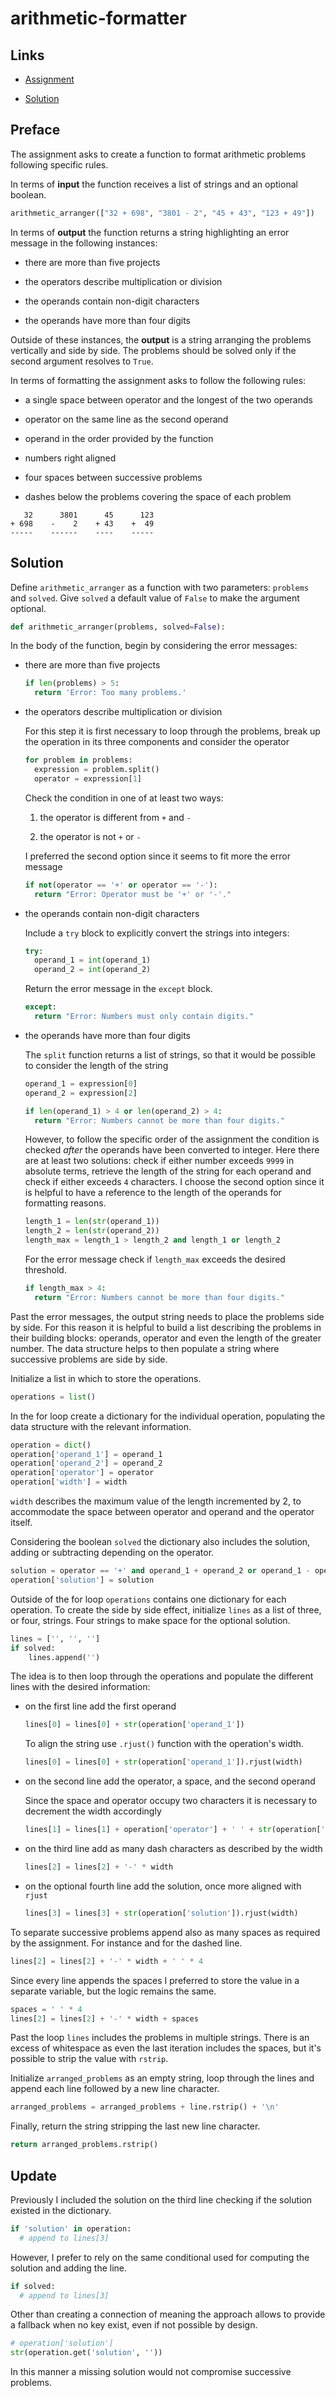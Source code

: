 # arithmetic-formatter

## Links

- [Assignment](https://www.freecodecamp.org/learn/scientific-computing-with-python/scientific-computing-with-python-projects/arithmetic-formatter)

- [Solution](https://replit.com/@borntofrappe/boilerplate-arithmetic-formatter)

## Preface

The assignment asks to create a function to format arithmetic problems following specific rules.

In terms of **input** the function receives a list of strings and an optional boolean.

```py
arithmetic_arranger(["32 + 698", "3801 - 2", "45 + 43", "123 + 49"])
```

In terms of **output** the function returns a string highlighting an error message in the following instances:

- there are more than five projects

- the operators describe multiplication or division

- the operands contain non-digit characters

- the operands have more than four digits

Outside of these instances, the **output** is a string arranging the problems vertically and side by side. The problems should be solved only if the second argument resolves to `True`.

In terms of formatting the assignment asks to follow the following rules:

- a single space between operator and the longest of the two operands

- operator on the same line as the second operand

- operand in the order provided by the function

- numbers right aligned

- four spaces between successive problems

- dashes below the problems covering the space of each problem

```text
   32      3801      45      123
+ 698    -    2    + 43    +  49
-----    ------    ----    -----
```

## Solution

Define `arithmetic_arranger` as a function with two parameters: `problems` and `solved`. Give `solved` a default value of `False` to make the argument optional.

```py
def arithmetic_arranger(problems, solved=False):
```

In the body of the function, begin by considering the error messages:

- there are more than five projects

  ```py
  if len(problems) > 5:
    return 'Error: Too many problems.'
  ```

- the operators describe multiplication or division

  For this step it is first necessary to loop through the problems, break up the operation in its three components and consider the operator

  ```py
  for problem in problems:
    expression = problem.split()
    operator = expression[1]
  ```

  Check the condition in one of at least two ways:

  1. the operator is different from `+` and `-`

  2. the operator is not `+` or `-`

  I preferred the second option since it seems to fit more the error message

  ```py
  if not(operator == '+' or operator == '-'):
    return "Error: Operator must be '+' or '-'."
  ```

- the operands contain non-digit characters

  Include a `try` block to explicitly convert the strings into integers:

  ```py
  try:
    operand_1 = int(operand_1)
    operand_2 = int(operand_2)
  ```

  Return the error message in the `except` block.

  ```py
  except:
    return "Error: Numbers must only contain digits."
  ```

- the operands have more than four digits

  The `split` function returns a list of strings, so that it would be possible to consider the length of the string

  ```py
  operand_1 = expression[0]
  operand_2 = expression[2]

  if len(operand_1) > 4 or len(operand_2) > 4:
    return "Error: Numbers cannot be more than four digits."
  ```

  However, to follow the specific order of the assignment the condition is checked _after_ the operands have been converted to integer. Here there are at least two solutions: check if either number exceeds `9999` in absolute terms, retrieve the length of the string for each operand and check if either exceeds `4` characters. I choose the second option since it is helpful to have a reference to the length of the operands for formatting reasons.

  ```py
  length_1 = len(str(operand_1))
  length_2 = len(str(operand_2))
  length_max = length_1 > length_2 and length_1 or length_2
  ```

  For the error message check if `length_max` exceeds the desired threshold.

  ```py
  if length_max > 4:
    return "Error: Numbers cannot be more than four digits."
  ```

Past the error messages, the output string needs to place the problems side by side. For this reason it is helpful to build a list describing the problems in their building blocks: operands, operator and even the length of the greater number. The data structure helps to then populate a string where successive problems are side by side.

Initialize a list in which to store the operations.

```py
operations = list()
```

In the for loop create a dictionary for the individual operation, populating the data structure with the relevant information.

```py
operation = dict()
operation['operand_1'] = operand_1
operation['operand_2'] = operand_2
operation['operator'] = operator
operation['width'] = width
```

`width` describes the maximum value of the length incremented by 2, to accommodate the space between operator and operand and the operator itself.

Considering the boolean `solved` the dictionary also includes the solution, adding or subtracting depending on the operator.

```py
solution = operator == '+' and operand_1 + operand_2 or operand_1 - operand_2
operation['solution'] = solution
```

Outside of the for loop `operations` contains one dictionary for each operation. To create the side by side effect, initialize `lines` as a list of three, or four, strings. Four strings to make space for the optional solution.

```py
lines = ['', '', '']
if solved:
    lines.append('')
```

The idea is to then loop through the operations and populate the different lines with the desired information:

- on the first line add the first operand

  ```py
  lines[0] = lines[0] + str(operation['operand_1'])
  ```

  To align the string use `.rjust()` function with the operation's width.

  ```py
  lines[0] = lines[0] + str(operation['operand_1']).rjust(width)
  ```

- on the second line add the operator, a space, and the second operand

  Since the space and operator occupy two characters it is necessary to decrement the width accordingly

  ```py
  lines[1] = lines[1] + operation['operator'] + ' ' + str(operation['operand_2']).rjust(width - 2)
  ```

- on the third line add as many dash characters as described by the width

  ```py
  lines[2] = lines[2] + '-' * width
  ```

- on the optional fourth line add the solution, once more aligned with `rjust`

  ```py
  lines[3] = lines[3] + str(operation['solution']).rjust(width)
  ```

To separate successive problems append also as many spaces as required by the assignment. For instance and for the dashed line.

```py
lines[2] = lines[2] + '-' * width + ' ' * 4
```

Since every line appends the spaces I preferred to store the value in a separate variable, but the logic remains the same.

```py
spaces = ' ' * 4
lines[2] = lines[2] + '-' * width + spaces
```

Past the loop `lines` includes the problems in multiple strings. There is an excess of whitespace as even the last iteration includes the spaces, but it's possible to strip the value with `rstrip`.

Initialize `arranged_problems` as an empty string, loop through the lines and append each line followed by a new line character.

```py
arranged_problems = arranged_problems + line.rstrip() + '\n'
```

Finally, return the string stripping the last new line character.

```py
return arranged_problems.rstrip()
```

## Update

Previously I included the solution on the third line checking if the solution existed in the dictionary.

```py
if 'solution' in operation:
  # append to lines[3]
```

However, I prefer to rely on the same conditional used for computing the solution and adding the line.

```py
if solved:
  # append to lines[3]
```

Other than creating a connection of meaning the approach allows to provide a fallback when no key exist, even if not possible by design.

```py
# operation['solution']
str(operation.get('solution', ''))
```

In this manner a missing solution would not compromise successive problems.
